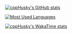 [![cppHusky's GitHub stats](https://github-readme-stats.vercel.app/api?username=cppHusky)](https://github.com/anuraghazra/github-readme-stats)

[![Most Used Languages](https://github-readme-stats.vercel.app/api/top-langs/?username=cppHusky&layout=compact)](https://github.com/anuraghazra/github-readme-stats)

[![cppHusky's WakaTime stats](https://github-readme-stats.vercel.app/api/wakatime?username=cppHusky&layout=compact&langs_count=16)](https://github.com/anuraghazra/github-readme-stats)
